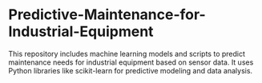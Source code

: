 # Predictive-Maintenance-for-Industrial-Equipment
 This repository includes machine learning models and scripts to predict maintenance needs for industrial equipment based on sensor data. It uses Python libraries like scikit-learn for predictive modeling and data analysis.

